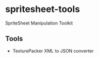 spritesheet-tools
=================

SpriteSheet Manipulation Toolkit

Tools
-----

* TexturePacker XML to JSON converter